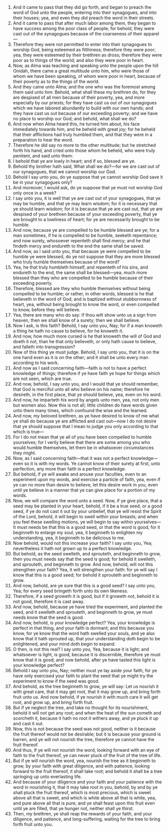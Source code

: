 1. And it came to pass that they did go forth, and began to preach the word of God unto the people, entering into their synagogues, and into their houses; yea, and even they did preach the word in their streets.
2. And it came to pass that after much labor among them, they began to have success among the poor class of people; for behold, they were cast out of the synagogues because of the coarseness of their apparel—
3. Therefore they were not permitted to enter into their synagogues to worship God, being esteemed as filthiness; therefore they were poor; yea, they were esteemed by their brethren as dross; therefore they were poor as to things of the world; and also they were poor in heart.
4. Now, as Alma was teaching and speaking unto the people upon the hill Onidah, there came a great multitude unto him, who were those of whom we have been speaking, of whom were poor in heart, because of their poverty as to the things of the world.
5. And they came unto Alma; and the one who was the foremost among them said unto him: Behold, what shall these my brethren do, for they are despised of all men because of their poverty, yea, and more especially by our priests; for they have cast us out of our synagogues which we have labored abundantly to build with our own hands; and they have cast us out because of our exceeding poverty; and we have no place to worship our God; and behold, what shall we do?
6. And now when Alma heard this, he turned him about, his face immediately towards him, and he beheld with great joy; for he beheld that their afflictions had truly humbled them, and that they were in a preparation to hear the word.
7. Therefore he did say no more to the other multitude; but he stretched forth his hand, and cried unto those whom he beheld, who were truly penitent, and said unto them:
8. I behold that ye are lowly in heart; and if so, blessed are ye.
9. Behold thy brother hath said, What shall we do?—for we are cast out of our synagogues, that we cannot worship our God.
10. Behold I say unto you, do ye suppose that ye cannot worship God save it be in your synagogues only?
11. And moreover, I would ask, do ye suppose that ye must not worship God only once in a week?
12. I say unto you, it is well that ye are cast out of your synagogues, that ye may be humble, and that ye may learn wisdom; for it is necessary that ye should learn wisdom; for it is because that ye are cast out, that ye are despised of your brethren because of your exceeding poverty, that ye are brought to a lowliness of heart; for ye are necessarily brought to be humble.
13. And now, because ye are compelled to be humble blessed are ye; for a man sometimes, if he is compelled to be humble, seeketh repentance; and now surely, whosoever repenteth shall find mercy; and he that findeth mercy and endureth to the end the same shall be saved.
14. And now, as I said unto you, that because ye were compelled to be humble ye were blessed, do ye not suppose that they are more blessed who truly humble themselves because of the word?
15. Yea, he that truly humbleth himself, and repenteth of his sins, and endureth to the end, the same shall be blessed—yea, much more blessed than they who are compelled to be humble because of their exceeding poverty.
16. Therefore, blessed are they who humble themselves without being compelled to be humble; or rather, in other words, blessed is he that believeth in the word of God, and is baptized without stubbornness of heart, yea, without being brought to know the word, or even compelled to know, before they will believe.
17. Yea, there are many who do say: If thou wilt show unto us a sign from heaven, then we shall know of a surety; then we shall believe.
18. Now I ask, is this faith? Behold, I say unto you, Nay; for if a man knoweth a thing he hath no cause to believe, for he knoweth it.
19. And now, how much more cursed is he that knoweth the will of God and doeth it not, than he that only believeth, or only hath cause to believe, and falleth into transgression?
20. Now of this thing ye must judge. Behold, I say unto you, that it is on the one hand even as it is on the other; and it shall be unto every man according to his work.
21. And now as I said concerning faith—faith is not to have a perfect knowledge of things; therefore if ye have faith ye hope for things which are not seen, which are true.
22. And now, behold, I say unto you, and I would that ye should remember, that God is merciful unto all who believe on his name; therefore he desireth, in the first place, that ye should believe, yea, even on his word.
23. And now, he imparteth his word by angels unto men, yea, not only men but women also. Now this is not all; little children do have words given unto them many times, which confound the wise and the learned.
24. And now, my beloved brethren, as ye have desired to know of me what ye shall do because ye are afflicted and cast out—now I do not desire that ye should suppose that I mean to judge you only according to that which is true—
25. For I do not mean that ye all of you have been compelled to humble yourselves; for I verily believe that there are some among you who would humble themselves, let them be in whatsoever circumstances they might.
26. Now, as I said concerning faith—that it was not a perfect knowledge—even so it is with my words. Ye cannot know of their surety at first, unto perfection, any more than faith is a perfect knowledge.
27. But behold, if ye will awake and arouse your faculties, even to an experiment upon my words, and exercise a particle of faith, yea, even if ye can no more than desire to believe, let this desire work in you, even until ye believe in a manner that ye can give place for a portion of my words.
28. Now, we will compare the word unto a seed. Now, if ye give place, that a seed may be planted in your heart, behold, if it be a true seed, or a good seed, if ye do not cast it out by your unbelief, that ye will resist the Spirit of the Lord, behold, it will begin to swell within your breasts; and when you feel these swelling motions, ye will begin to say within yourselves—It must needs be that this is a good seed, or that the word is good, for it beginneth to enlarge my soul; yea, it beginneth to enlighten my understanding, yea, it beginneth to be delicious to me.
29. Now behold, would not this increase your faith? I say unto you, Yea; nevertheless it hath not grown up to a perfect knowledge.
30. But behold, as the seed swelleth, and sprouteth, and beginneth to grow, then you must needs say that the seed is good; for behold it swelleth, and sprouteth, and beginneth to grow. And now, behold, will not this strengthen your faith? Yea, it will strengthen your faith: for ye will say I know that this is a good seed; for behold it sprouteth and beginneth to grow.
31. And now, behold, are ye sure that this is a good seed? I say unto you, Yea; for every seed bringeth forth unto its own likeness.
32. Therefore, if a seed groweth it is good, but if it groweth not, behold it is not good, therefore it is cast away.
33. And now, behold, because ye have tried the experiment, and planted the seed, and it swelleth and sprouteth, and beginneth to grow, ye must needs know that the seed is good.
34. And now, behold, is your knowledge perfect? Yea, your knowledge is perfect in that thing, and your faith is dormant; and this because you know, for ye know that the word hath swelled your souls, and ye also know that it hath sprouted up, that your understanding doth begin to be enlightened, and your mind doth begin to expand.
35. O then, is not this real? I say unto you, Yea, because it is light; and whatsoever is light, is good, because it is discernible, therefore ye must know that it is good; and now behold, after ye have tasted this light is your knowledge perfect?
36. Behold I say unto you, Nay; neither must ye lay aside your faith, for ye have only exercised your faith to plant the seed that ye might try the experiment to know if the seed was good.
37. And behold, as the tree beginneth to grow, ye will say: Let us nourish it with great care, that it may get root, that it may grow up, and bring forth fruit unto us. And now behold, if ye nourish it with much care it will get root, and grow up, and bring forth fruit.
38. But if ye neglect the tree, and take no thought for its nourishment, behold it will not get any root; and when the heat of the sun cometh and scorcheth it, because it hath no root it withers away, and ye pluck it up and cast it out.
39. Now, this is not because the seed was not good, neither is it because the fruit thereof would not be desirable; but it is because your ground is barren, and ye will not nourish the tree, therefore ye cannot have the fruit thereof.
40. And thus, if ye will not nourish the word, looking forward with an eye of faith to the fruit thereof, ye can never pluck of the fruit of the tree of life.
41. But if ye will nourish the word, yea, nourish the tree as it beginneth to grow, by your faith with great diligence, and with patience, looking forward to the fruit thereof, it shall take root; and behold it shall be a tree springing up unto everlasting life.
42. And because of your diligence and your faith and your patience with the word in nourishing it, that it may take root in you, behold, by and by ye shall pluck the fruit thereof, which is most precious, which is sweet above all that is sweet, and which is white above all that is white, yea, and pure above all that is pure; and ye shall feast upon this fruit even until ye are filled, that ye hunger not, neither shall ye thirst.
43. Then, my brethren, ye shall reap the rewards of your faith, and your diligence, and patience, and long-suffering, waiting for the tree to bring forth fruit unto you.
